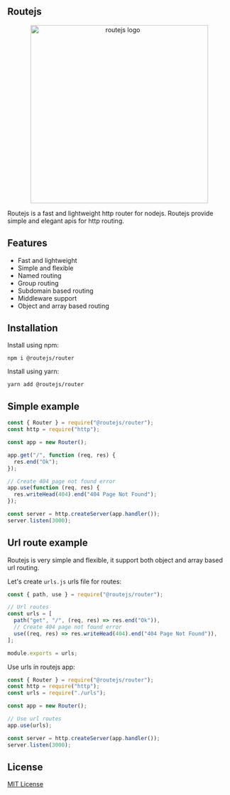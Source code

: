 ## Routejs

<p align="center">
  <img src="https://raw.githubusercontent.com/routejs/docs/main/routejs.jpg" width="400px" alt="routejs logo">
</p>

Routejs is a fast and lightweight http router for nodejs.
Routejs provide simple and elegant apis for http routing.

## Features

- Fast and lightweight
- Simple and flexible
- Named routing
- Group routing
- Subdomain based routing
- Middleware support
- Object and array based routing

## Installation

Install using npm:

```shell
npm i @routejs/router
```

Install using yarn:

```shell
yarn add @routejs/router
```

## Simple example

```javascript
const { Router } = require("@routejs/router");
const http = require("http");

const app = new Router();

app.get("/", function (req, res) {
  res.end("Ok");
});

// Create 404 page not found error
app.use(function (req, res) {
  res.writeHead(404).end("404 Page Not Found");
});

const server = http.createServer(app.handler());
server.listen(3000);
```

## Url route example

Routejs is very simple and flexible, it support both object and array based url routing.

Let's create `urls.js` urls file for routes:

```javascript
const { path, use } = require("@routejs/router");

// Url routes
const urls = [
  path("get", "/", (req, res) => res.end("Ok")),
  // Create 404 page not found error
  use((req, res) => res.writeHead(404).end("404 Page Not Found")),
];

module.exports = urls;
```

Use urls in routejs app:

```javascript
const { Router } = require("@routejs/router");
const http = require("http");
const urls = require("./urls");

const app = new Router();

// Use url routes
app.use(urls);

const server = http.createServer(app.handler());
server.listen(3000);
```

## License

[MIT License](https://github.com/routejs/router/blob/main/LICENSE)
